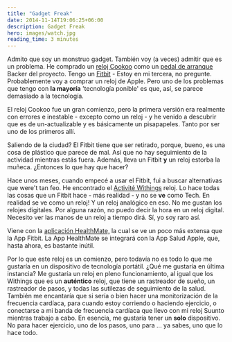 ```yaml
---
title: "Gadget Freak"
date: 2014-11-14T19:06:25+06:00
description: Gadget Freak
hero: images/watch.jpg
reading_time: 3 minutes
---
```


<p>Admito que soy un monstruo gadget. También voy (a veces) admitir que es un problema. He comprado un <a href="http://www.cookoo2.com">reloj Cookoo</a> como un <a href="http://www.kickstarter.com/">pedal de arranque</a> Backer del proyecto. Tengo un <a href="http://www.fitbit.com/">Fitbit</a> - Estoy en mi tercera, no pregunte. Probablemente voy a comprar un reloj de Apple. Pero uno de los problemas que tengo con <strong>la mayoría</strong> 'tecnología ponible' es que, así, se parece demasiado a la tecnología.</p>
<p>El reloj Cookoo fue un gran comienzo, pero la primera versión era realmente con errores e inestable - excepto como un reloj - y he venido a descubrir que es de un-actualizable y es básicamente un pisapapeles. Tanto por ser uno de los primeros allí.</p>
<p>Saliendo de la ciudad? El Fitbit tiene que ser retirado, porque, bueno, es una cosa de plástico que parece de mal. Así que no hay seguimiento de la actividad mientras estás fuera. Además, lleva un Fitbit <strong>y</strong> un reloj estorba la muñeca. ¿Entonces lo que hay que hacer?</p>
<p>Hace unos meses, cuando empecé a usar el Fitbit, fui a buscar alternativas que were't tan feo. He encontrado el <a href="http://www.withings.com/us/">Activité Withings</a> reloj. Lo hace todas las cosas que un Fitbit hace - más realidad - y no se <strong>ve</strong> como Tech. En realidad se ve como un reloj! Y un reloj analógico en eso. No me gustan los relojes digitales. Por alguna razón, no puedo decir la hora en un reloj digital. Necesito ver las manos de un reloj a tiempo dirá. Sí, yo soy raro así.</p>
<p>Viene con la <a href="http://www.withings.com/us/health-mate.html">aplicación HealthMate,</a> la cual se ve un poco más extensa que la App Fitbit. La App HealthMate se integrará con la App Salud Apple, que, hasta ahora, es bastante inútil.</p>
<p>Por lo que este reloj es un comienzo, pero todavía no es todo lo que me gustaría en un dispositivo de tecnología portátil. ¿Qué me gustaría en última instancia? Me gustaría un reloj en pleno funcionamiento, al igual que los Withings que es un <strong>auténtico</strong> reloj, que tiene un rastreador de sueño, un rastreador de pasos, y todas las sutilezas de seguimiento de la salud. También me encantaría que si sería o bien hacer una monitorización de la frecuencia cardíaca, para cuando estoy corriendo o haciendo ejercicio, o conectarse a mi banda de frecuencia cardíaca que llevo con mi reloj Suunto mientras trabajo a cabo. En esencia, me gustaría tener un <strong>solo</strong> dispositivo. No para hacer ejercicio, uno de los pasos, uno para ... ya sabes, uno que lo hace todo.</p>
